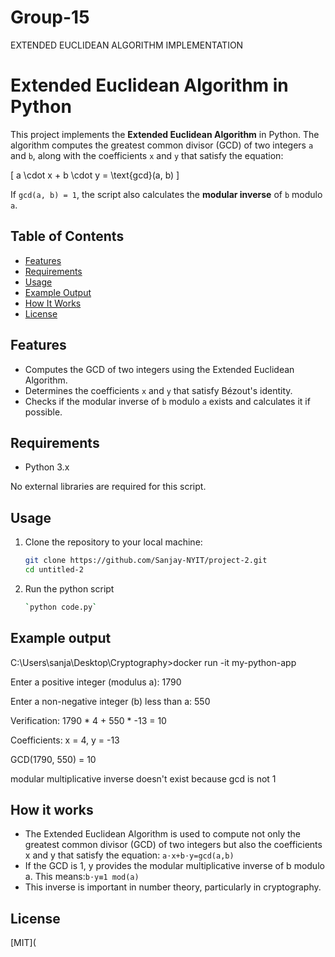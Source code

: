 # Group-15
EXTENDED EUCLIDEAN ALGORITHM IMPLEMENTATION
# Extended Euclidean Algorithm in Python

This project implements the **Extended Euclidean Algorithm** in Python. The algorithm computes the greatest common divisor (GCD) of two integers `a` and `b`, along with the coefficients `x` and `y` that satisfy the equation:

\[
a \cdot x + b \cdot y = \text{gcd}(a, b)
\]

If `gcd(a, b) = 1`, the script also calculates the **modular inverse** of `b` modulo `a`.

## Table of Contents
- [Features](#features)
- [Requirements](#requirements)
- [Usage](#usage)
- [Example Output](#example-output)
- [How It Works](#how-it-works)
- [License](#license)

## Features

- Computes the GCD of two integers using the Extended Euclidean Algorithm.
- Determines the coefficients `x` and `y` that satisfy Bézout's identity.
- Checks if the modular inverse of `b` modulo `a` exists and calculates it if possible.

## Requirements

- Python 3.x

No external libraries are required for this script.

## Usage

1. Clone the repository to your local machine:
   ```bash
   git clone https://github.com/Sanjay-NYIT/project-2.git
   cd untitled-2
2. Run the python script
   ```bash
   `python code.py`

## Example output

C:\Users\sanja\Desktop\Cryptography>docker run -it my-python-app

Enter a positive integer (modulus a): 1790

Enter a non-negative integer (b) less than a: 550

Verification: 1790 * 4 + 550 * -13 = 10

Coefficients: x = 4, y = -13

GCD(1790, 550) = 10

modular multiplicative inverse doesn't exist because gcd is not 1

## How it works
- The Extended Euclidean Algorithm is used to compute not only the greatest common divisor (GCD) of two integers but also the coefficients x and y that satisfy the
  equation:
`a⋅x+b⋅y=gcd(a,b)`
- If the GCD is 1, y provides the modular multiplicative inverse of b modulo a. This means:`b⋅y≡1 mod(a)`
- This inverse is important in number theory, particularly in cryptography.

## License
[MIT](



